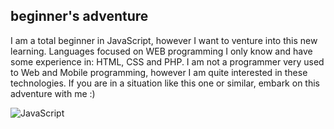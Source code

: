 ##  beginner's adventure

I am a total beginner in JavaScript, however I want to venture into this new learning.
Languages focused on WEB programming I only know and have some experience in: HTML, CSS and PHP.
I am not a programmer very used to Web and Mobile programming, however I am quite interested in these technologies.
If you are in a situation like this one or similar, embark on this adventure with me :)

![JavaScript](https://i.imgur.com/YUEM2Li.png)
